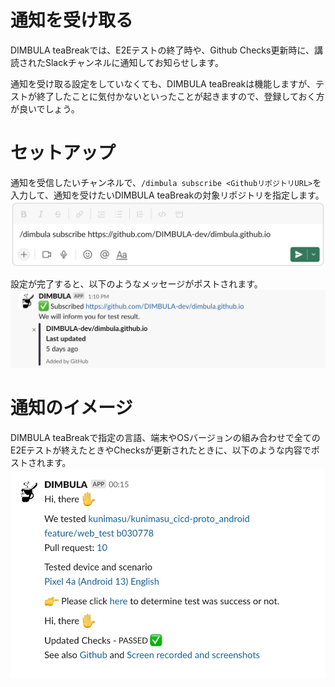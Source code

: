 # 通知を受け取る
DIMBULA teaBreakでは、E2Eテストの終了時や、Github Checks更新時に、講読されたSlackチャンネルに通知してお知らせします。

通知を受け取る設定をしていなくても、DIMBULA teaBreakは機能しますが、テストが終了したことに気付かないといったことが起きますので、登録しておく方が良いでしょう。

# セットアップ
通知を受信したいチャンネルで、`/dimbula subscribe <GithubリポジトリURL>`を入力して、通知を受けたいDIMBULA teaBreakの対象リポジトリを指定します。
![img.png](../../../assets/image/dimbula_subscribe_url.png)

設定が完了すると、以下のようなメッセージがポストされます。
![img.png](../../../assets/image/dimbula_subscribed.png)

# 通知のイメージ
DIMBULA teaBreakで指定の言語、端末やOSバージョンの組み合わせで全てのE2Eテストが終えたときやChecksが更新されたときに、以下のような内容でポストされます。
![dimbula_me_not_github.png](../../../assets/image/dimbula-teaBreak-notification.png)
